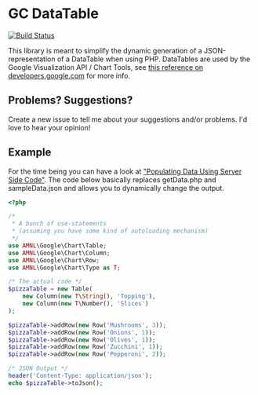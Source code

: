 # GC DataTable
[![Build Status](https://travis-ci.org/itavero/AMNL-GCDataTable.png)](https://travis-ci.org/itavero/AMNL-GCDataTable)

This library is meant to simplify the dynamic generation of a JSON-representation of a DataTable when using PHP. DataTables are used by the Google Visualization API / Chart Tools, see [this reference on developers.google.com](https://developers.google.com/chart/interactive/docs/reference#dataparam) for more info.

## Problems? Suggestions?
Create a new issue to tell me about your suggestions and/or problems. I'd love to hear your opinion!

## Example
For the time being you can have a look at ["Populating Data Using Server Side Code"](https://developers.google.com/chart/interactive/docs/php_example).
The code below basically replaces getData.php and sampleData.json and allows you to dynamically change the output.
```php
<?php

/*
 * A bunch of use-statements
 * (assuming you have some kind of autoloading mechanism)
 */
use AMNL\Google\Chart\Table;
use AMNL\Google\Chart\Column;
use AMNL\Google\Chart\Row;
use AMNL\Google\Chart\Type as T;

/* The actual code */
$pizzaTable = new Table(
    new Column(new T\String(), 'Topping'),
    new Column(new T\Number(), 'Slices')
);

$pizzaTable->addRow(new Row('Mushrooms', 3));
$pizzaTable->addRow(new Row('Onions', 1));
$pizzaTable->addRow(new Row('Olives', 1));
$pizzaTable->addRow(new Row('Zucchini', 1));
$pizzaTable->addRow(new Row('Pepperoni', 2));

/* JSON Output */
header('Content-Type: application/json');
echo $pizzaTable->toJson();
```